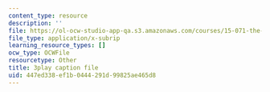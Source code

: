 ```yaml
---
content_type: resource
description: ''
file: https://ol-ocw-studio-app-qa.s3.amazonaws.com/courses/15-071-the-analytics-edge-spring-2017/447ed338ef1b0444291d99825ae465d8_2wtc5Su-fZA.srt
file_type: application/x-subrip
learning_resource_types: []
ocw_type: OCWFile
resourcetype: Other
title: 3play caption file
uid: 447ed338-ef1b-0444-291d-99825ae465d8
---
```

